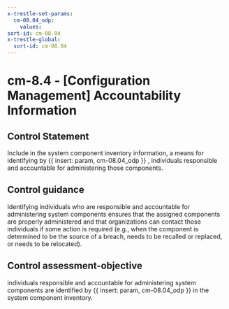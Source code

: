 ```yaml
---
x-trestle-set-params:
  cm-08.04_odp:
    values:
sort-id: cm-08.04
x-trestle-global:
  sort-id: cm-08.04
---
```


# cm-8.4 - \[Configuration Management\] Accountability Information

## Control Statement

Include in the system component inventory information, a means for identifying by {{ insert: param, cm-08.04_odp }} , individuals responsible and accountable for administering those components.

## Control guidance

Identifying individuals who are responsible and accountable for administering system components ensures that the assigned components are properly administered and that organizations can contact those individuals if some action is required (e.g., when the component is determined to be the source of a breach, needs to be recalled or replaced, or needs to be relocated).

## Control assessment-objective

individuals responsible and accountable for administering system components are identified by {{ insert: param, cm-08.04_odp }} in the system component inventory.
